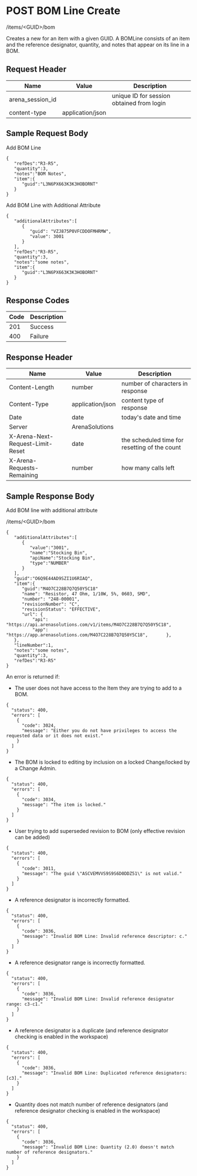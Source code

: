# POST BOM Line Create


/items/&lt;GUID&gt;/bom

Creates a new  for an item with a given GUID. A BOMLine consists of an item and the reference designator, quantity, and notes that appear on its line in a BOM.

## Request Header

| Name | Value | Description |
|  --- |  --- |  --- | 
| arena_session_id |   | unique ID for session obtained from login |
| content\-type | application/json |   |

## Sample Request Body
Add BOM Line

```
{  
   "refDes":"R3-R5",
   "quantity":3,
   "notes":"BOM Notes",
   "item":{  
      "guid":"L3N6PX663K3K3HOBORNT"
   }
}
```
Add BOM Line with Additional Attribute

```
{  
   "additionalAttributes":[  
      {  
         "guid": "VZJ875P0VFCDDOFMHRMW",
         "value": 3001
      }
   ],
   "refDes":"R3-R5",
   "quantity":3,
   "notes":"some notes",
   "item":{  
      "guid":"L3N6PX663K3K3HOBORNT"
   }
}

```
## Response Codes

| Code | Description |
|  --- |  --- | 
| 201 | Success |
| 400 | Failure |

## Response Header

| Name | Value | Description |
|  --- |  --- |  --- | 
| Content\-Length | number | number of characters in response |
| Content\-Type | application/json | content type of response |
| Date | date | today's date and time |
| Server | ArenaSolutions |   |
| X\-Arena\-Next\-Request\-Limit\-Reset  | date | the scheduled time for resetting of the count |
| X\-Arena\-Requests\-Remaining  | number | how many calls left |

## Sample Response Body
Add BOM line with additional attribute



/items/&lt;GUID&gt;/bom

```
{  
   "additionalAttributes":[  
      {  
         "value":"3001",
         "name":"Stocking Bin",
         "apiName":"Stocking Bin",
         "type":"NUMBER"
      }
   ],
   "guid":"O6Q9E44AD9SZI1U6RIAQ",
   "item":{  
      "guid":"M4O7C228B7Q7Q50Y5C18"
      "name": "Resistor, 47 Ohm, 1/10W, 5%, 0603, SMD",
      "number": "248-00001",
      "revisionNumber": "C",
      "revisionStatus": "EFFECTIVE",
      "url": {
          "api": "https://api.arenasolutions.com/v1/items/M4O7C228B7Q7Q50Y5C18",
          "app": "https://app.arenasolutions.com/M4O7C228B7Q7Q50Y5C18",       },
   },
   "lineNumber":1,
   "notes":"some notes",
   "quantity":3,
   "refDes":"R3-R5"
}

```
An error is returned if:

* The user does not have access to the Item they are trying to add to a BOM. 

```
{
  "status": 400,
  "errors": [
    {
      "code": 3024,
      "message": "Either you do not have privileges to access the requested data or it does not exist."
    }
  ]
}
```
* The BOM is locked to editing by inclusion on a locked Change/locked by a Change Admin.

```
{
  "status": 400,
  "errors": [
    {
      "code": 3034,
      "message": "The item is locked."
    }
  ]
}
```
* User trying to add superseded revision to BOM \(only effective revision can be added\)

```
{
  "status": 400,
  "errors": [
    {
      "code": 3011,
      "message": "The guid \"ASCVEMVVS9S9S6D0DDZ51\" is not valid."
    }
  ]
}
```
* A reference designator is incorrectly formatted.

```
{
  "status": 400,
  "errors": [
    {
      "code": 3036,
      "message": "Invalid BOM Line: Invalid reference descriptor: c."
    }
  ]
}
```
* A reference designator range is incorrectly formatted.

```
{
  "status": 400,
  "errors": [
    {
      "code": 3036,
      "message": "Invalid BOM Line: Invalid reference designator range: c3-c1."
    }
  ]
}
```
* A reference designator is a duplicate \(and reference designator checking is enabled in the workspace\)

```
{
  "status": 400,
  "errors": [
    {
      "code": 3036,
      "message": "Invalid BOM Line: Duplicated reference designators: [c3]."
    }
  ]
}
```
* Quantity does not match number of reference designators \(and reference designator checking is enabled in the workspace\)

```
{
  "status": 400,
  "errors": [
    {
      "code": 3036,
      "message": "Invalid BOM Line: Quantity (2.0) doesn't match number of reference designators."
    }
  ]
}
```
